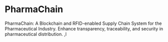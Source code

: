 # PharmaChain
PharmaChain: A Blockchain and RFID-enabled Supply Chain System for the Pharmaceutical Industry. Enhance transparency, traceability, and security in pharmaceutical distribution.
,l
